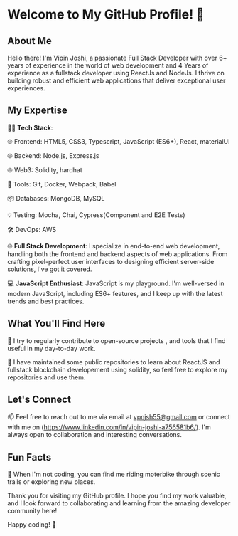 # Welcome to My GitHub Profile! 👋

## About Me

Hello there! I'm Vipin Joshi, a passionate Full Stack Developer with over 6+ years of experience in the world of web development and 4 Years of experience as a fullstack developer using ReactJs and NodeJs. I thrive on building robust and efficient web applications that deliver exceptional user experiences.

## My Expertise

👨‍💻 **Tech Stack**:

🌐 Frontend: HTML5, CSS3, Typescript, JavaScript (ES6+), React, materialUI

🌐 Backend: Node.js, Express.js

🌐 Web3: Solidity, hardhat

🧰 Tools: Git, Docker, Webpack, Babel

📦 Databases: MongoDB, MySQL

💡 Testing: Mocha, Chai, Cypress(Component and E2E Tests)

🛠️ DevOps: AWS


🌐 **Full Stack Development**: I specialize in end-to-end web development, handling both the frontend and backend aspects of web applications. From crafting pixel-perfect user interfaces to designing efficient server-side solutions, I've got it covered.

💻 **JavaScript Enthusiast**: JavaScript is my playground. I'm well-versed in modern JavaScript, including ES6+ features, and I keep up with the latest trends and best practices.

## What You'll Find Here

🚀 I try to regularly contribute to open-source projects , and tools that I find useful in my day-to-day work.

🧰 I have maintained some public repositories to learn about ReactJS and fullstack blockchain developement using solidity, so feel free to explore my repositories and use them.

## Let's Connect

📫 Feel free to reach out to me via email at vpnjsh55@gmail.com or connect with me on (https://www.linkedin.com/in/vipin-joshi-a756581b6/). I'm always open to collaboration and interesting conversations.

## Fun Facts

🚴 When I'm not coding, you can find me riding moterbike through scenic trails or exploring new places.

Thank you for visiting my GitHub profile. I hope you find my work valuable, and I look forward to collaborating and learning from the amazing developer community here!

Happy coding! 🚀
